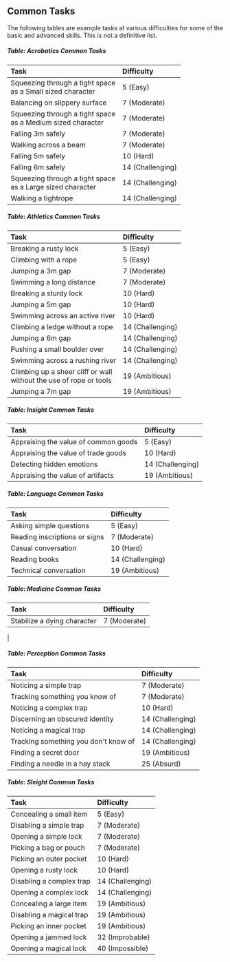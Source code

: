 ## Common Tasks

The following tables are example tasks at various difficulties for some of the basic and advanced skills. This is not a definitive list.

##### Table: Acrobatics Common Tasks
| Task | Difficulty |
|:-|:-|
| Squeezing through a tight space<br/>as a Small sized character | 5 (Easy) |
| Balancing on slippery surface | 7 (Moderate) |
| Squeezing through a tight space<br/>as a Medium sized character | 7 (Moderate) |
| Falling 3m safely | 7 (Moderate) |
| Walking across a beam | 7 (Moderate) |
| Falling 5m safely | 10 (Hard) |
| Falling 6m safely | 14 (Challenging) |
| Squeezing through a tight space<br/>as a Large sized character | 14 (Challenging) |
| Walking a tightrope | 14 (Challenging) |

##### Table: Athletics Common Tasks
| Task | Difficulty |
|:-|:-|
| Breaking a rusty lock | 5 (Easy) |
| Climbing with a rope | 5 (Easy) |
| Jumping a 3m gap | 7 (Moderate) |
| Swimming a long distance | 7 (Moderate) |
| Breaking a sturdy lock | 10 (Hard) |
| Jumping a 5m gap | 10 (Hard) |
| Swimming across an active river | 10 (Hard) |
| Climbing a ledge without a rope | 14 (Challenging) |
| Jumping a 6m gap | 14 (Challenging) |
| Pushing a small boulder over | 14 (Challenging) |
| Swimming across a rushing river | 14 (Challenging) |
| Climbing up a sheer cliff or wall<br/>without the use of rope or tools | 19 (Ambitious) |
| Jumping a 7m gap | 19 (Ambitious) |

##### Table: Insight Common Tasks
| Task | Difficulty |
|:-|:-|
| Appraising the value of common goods | 5 (Easy) |
| Appraising the value of trade goods | 10 (Hard) |
| Detecting hidden emotions | 14 (Challenging) |
| Appraising the value of artifacts | 19 (Ambitious) |

##### Table: Language Common Tasks
| Task | Difficulty |
|:-|:-|
| Asking simple questions | 5 (Easy) |
| Reading inscriptions or signs | 7 (Moderate) |
| Casual conversation | 10 (Hard) |
| Reading books | 14 (Challenging) |
| Technical conversation | 19 (Ambitious) |

##### Table: Medicine Common Tasks
| Task | Difficulty |
|:-|:-|
| Stabilize a dying character | 7 (Moderate) |
| 

##### Table: Perception Common Tasks
| Task | Difficulty |
|:-|:-|
| Noticing a simple trap | 7 (Moderate) |
| Tracking something you know of | 7 (Moderate) |
| Noticing a complex trap | 10 (Hard) |
| Discerning an obscured identity | 14 (Challenging) |
| Noticing a magical trap | 14 (Challenging) |
| Tracking something you don't know of | 14 (Challenging) |
| Finding a secret door | 19 (Ambitious) |
| Finding a needle in a hay stack | 25 (Absurd) |

##### Table: Sleight Common Tasks
| Task | Difficulty |
|:-|:-|
| Concealing a small item | 5 (Easy) |
| Disabling a simple trap | 7 (Moderate) |
| Opening a simple lock | 7 (Moderate) |
| Picking a bag or pouch | 7 (Moderate) |
| Picking an outer pocket | 10 (Hard) |
| Opening a rusty lock | 10 (Hard) |
| Disabling a complex trap | 14 (Challenging) |
| Opening a complex lock | 14 (Challenging) |
| Concealing a large item | 19 (Ambitious) |
| Disabling a magical trap | 19 (Ambitious) |
| Picking an inner pocket | 19 (Ambitious) |
| Opening a jammed lock | 32 (Improbable) |
| Opening a magical lock | 40 (Impossible) |
